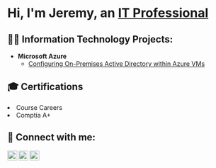 <h1>Hi, I'm Jeremy, an <a href="https://www.linkedin.com/in/joshmadakor/">IT Professional</a>

<h2>👨‍💻 Information Technology Projects:</h2>

- <b>Microsoft Azure</b>
  - [Configuring On-Premises Active Directory within Azure VMs](https://github.com/jmason804/configure-AD)


<h2> 🎓 Certifications </h2>
<li> Course Careers
<li> Comptia A+
<h2> 🤳 Connect with me:</h2>

[<img align="left" alt="JoshMadakor | Twitter" width="22px" src="https://cdn.jsdelivr.net/npm/simple-icons@v3/icons/twitter.svg" />][twitter]
[<img align="left" alt="JoshMadakor | LinkedIn" width="22px" src="https://cdn.jsdelivr.net/npm/simple-icons@v3/icons/linkedin.svg" />][linkedin]
[<img align="left" alt="JoshMadakor | Instagram" width="22px" src="https://cdn.jsdelivr.net/npm/simple-icons@v3/icons/instagram.svg" />][instagram]

[twitter]: https://twitter.com/Retroboomman
[instagram]: https://www.instagram.com/retroboomman/
[linkedin]: https://www.linkedin.com/in/jeremy-mason-a570a4ba/

<!--
**joshmadakor1/joshmadakor1** is a ✨ _special_ ✨ repository because its `README.md` (this file) appears on your GitHub profile.
